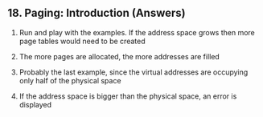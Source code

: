 ## 18. Paging: Introduction (Answers)

1. Run and play with the examples. If the address space grows then more page tables would need to be created

2. The more pages are allocated, the more addresses are filled

3. Probably the last example, since the virtual addresses are occupying only half of the physical space

4. If the address space is bigger than the physical space, an error is displayed

